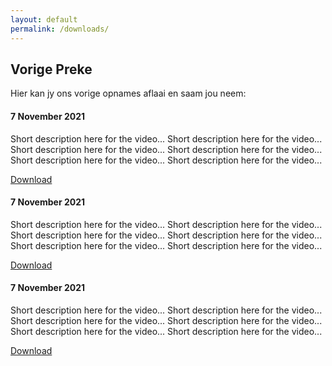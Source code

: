 ```yaml
---
layout: default
permalink: /downloads/
---
```


## Vorige Preke

Hier kan jy ons vorige opnames aflaai en saam jou neem:

<div class="row">
  <div class="col-md-4 mb-5">
    <div class="card"> 
      <div class="container">
        <h4><b>7 November 2021</b></h4> 
        <p>Short description here for the video... Short description here for the video... Short description here for the video... Short description here for the video... Short description here for the video... Short description here for the video...</p> 
        <a class="btn btn-primary btn-sm" href="#">Download</a>
      </div>
    </div>
  </div> 
  <div class="col-md-4 mb-5">
    <div class="card"> 
      <div class="container">
        <h4><b>7 November 2021</b></h4> 
        <p>Short description here for the video... Short description here for the video... Short description here for the video... Short description here for the video... Short description here for the video... Short description here for the video...</p> 
        <a class="btn btn-primary btn-sm" href="#">Download</a>
      </div>
    </div>  
  </div> 
  <div class="col-md-4 mb-5">
    <div class="card"> 
      <div class="container">
        <h4><b>7 November 2021</b></h4> 
        <p>Short description here for the video... Short description here for the video... Short description here for the video... Short description here for the video... Short description here for the video... Short description here for the video...</p> 
        <a class="btn btn-primary btn-sm" href="#">Download</a>
      </div>
    </div>  
  </div> 
</div> 
